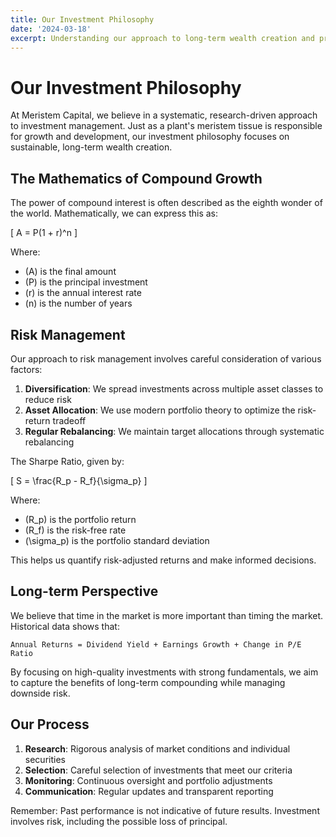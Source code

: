 ```yaml
---
title: Our Investment Philosophy
date: '2024-03-18'
excerpt: Understanding our approach to long-term wealth creation and preservation.
---
```


# Our Investment Philosophy

At Meristem Capital, we believe in a systematic, research-driven approach to investment management. Just as a plant's meristem tissue is responsible for growth and development, our investment philosophy focuses on sustainable, long-term wealth creation.

## The Mathematics of Compound Growth

The power of compound interest is often described as the eighth wonder of the world. Mathematically, we can express this as:

\[
A = P(1 + r)^n
\]

Where:
- \(A\) is the final amount
- \(P\) is the principal investment
- \(r\) is the annual interest rate
- \(n\) is the number of years

## Risk Management

Our approach to risk management involves careful consideration of various factors:

1. **Diversification**: We spread investments across multiple asset classes to reduce risk
2. **Asset Allocation**: We use modern portfolio theory to optimize the risk-return tradeoff
3. **Regular Rebalancing**: We maintain target allocations through systematic rebalancing

The Sharpe Ratio, given by:

\[
S = \frac{R_p - R_f}{\sigma_p}
\]

Where:
- \(R_p\) is the portfolio return
- \(R_f\) is the risk-free rate
- \(\sigma_p\) is the portfolio standard deviation

This helps us quantify risk-adjusted returns and make informed decisions.

## Long-term Perspective

We believe that time in the market is more important than timing the market. Historical data shows that:

```
Annual Returns = Dividend Yield + Earnings Growth + Change in P/E Ratio
```

By focusing on high-quality investments with strong fundamentals, we aim to capture the benefits of long-term compounding while managing downside risk.

## Our Process

1. **Research**: Rigorous analysis of market conditions and individual securities
2. **Selection**: Careful selection of investments that meet our criteria
3. **Monitoring**: Continuous oversight and portfolio adjustments
4. **Communication**: Regular updates and transparent reporting

Remember: Past performance is not indicative of future results. Investment involves risk, including the possible loss of principal. 